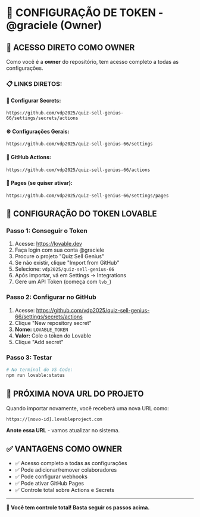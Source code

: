 # 🔑 CONFIGURAÇÃO DE TOKEN - @graciele (Owner)

## 🎯 ACESSO DIRETO COMO OWNER

Como você é a **owner** do repositório, tem acesso completo a todas as configurações.

### 📋 LINKS DIRETOS:

#### 🔐 **Configurar Secrets:**

```
https://github.com/vdp2025/quiz-sell-genius-66/settings/secrets/actions
```

#### ⚙️ **Configurações Gerais:**

```
https://github.com/vdp2025/quiz-sell-genius-66/settings
```

#### 🔄 **GitHub Actions:**

```
https://github.com/vdp2025/quiz-sell-genius-66/actions
```

#### 🌿 **Pages (se quiser ativar):**

```
https://github.com/vdp2025/quiz-sell-genius-66/settings/pages
```

## 🚀 CONFIGURAÇÃO DO TOKEN LOVABLE

### **Passo 1: Conseguir o Token**

1. Acesse: https://lovable.dev
2. Faça login com sua conta @graciele
3. Procure o projeto "Quiz Sell Genius"
4. Se não existir, clique "Import from GitHub"
5. Selecione: `vdp2025/quiz-sell-genius-66`
6. Após importar, vá em Settings → Integrations
7. Gere um API Token (começa com `lvb_`)

### **Passo 2: Configurar no GitHub**

1. Acesse: https://github.com/vdp2025/quiz-sell-genius-66/settings/secrets/actions
2. Clique "New repository secret"
3. **Nome:** `LOVABLE_TOKEN`
4. **Valor:** Cole o token do Lovable
5. Clique "Add secret"

### **Passo 3: Testar**

```bash
# No terminal do VS Code:
npm run lovable:status
```

## 🎯 PRÓXIMA NOVA URL DO PROJETO

Quando importar novamente, você receberá uma nova URL como:

```
https://[novo-id].lovableproject.com
```

**Anote essa URL** - vamos atualizar no sistema.

## ✅ VANTAGENS COMO OWNER

- ✅ Acesso completo a todas as configurações
- ✅ Pode adicionar/remover colaboradores
- ✅ Pode configurar webhooks
- ✅ Pode ativar GitHub Pages
- ✅ Controle total sobre Actions e Secrets

---

**🎉 Você tem controle total! Basta seguir os passos acima.**
